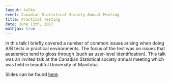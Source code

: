 ```yaml
---
layout: talks
event: Canadian Statistical Society Annual Meeting 
title: Practical Testing 
date: June 13th, 2017 
mathjax: true
---
```


In this talk I briefly covered a number of common issues arising when doing A/B tests in practical environments. The focus of the test was on issues that academics tend to gloss through (such as user-level identification). This talk was an invited talk at the Canadian Statistical society annual meeting which was held in beautiful University of Manitoba.

Slides can be found [here](/assets/CSS.pdf).